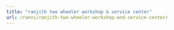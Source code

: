 ```yaml
---
title: "ranjith two wheeler workshop & service center"
url: /ranni/ranjith-two-wheeler-workshop-and-service-center/
---
```

